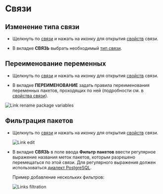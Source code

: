 # Связи

## Изменение типа связи

- Щелкнуть по [связи][1] и нажать на иконку <span class='iconify-inline' data-icon='mdi:edit'></span> для открытия [свойств][2] связи.

- В вкладке <span class='iconify-inline' data-icon='mdi:transit-connection-horizontal'></span>**СВЯЗЬ** выбрать необходимый [тип связи][3].

## Переименование переменных

- Щелкнуть по [связи][1] и нажать на иконку <span class='iconify-inline' data-icon='mdi:edit'></span> для открытия [свойств][2] связи.

- В вкладке <span class='iconify-inline' data-icon='mdi:inbox-arrow-down'></span>**ПЕРЕИМЕНОВАНИЕ** задать правила переименования переменных пакетов, проходящих по ней (подробности см. в [свойства связи][2]).

![Link rename package variables](/images/common/link_rename_vars.png)

## Фильтрация пакетов

- Щелкнуть по [связи][1] и нажать на иконку <span class='iconify-inline' data-icon='mdi:edit'></span> для открытия [свойств][2] связи.

  ![Link edit](/images/common/link_edit.png)

- В вкладке <span class='iconify-inline' data-icon='mdi:transit-connection-horizontal'></span>**СВЯЗЬ** в поле ввода <span class='iconify-inline' data-icon='mdi:magnify'></span> **Фильтр пакетов** ввести регулярное выражение названия меток пакетов, которым разрешено перемещаться по этой связи. Для регулярного выражения должен использоваться [диалект PostgreSQL](https://www.postgresql.org/docs/current/functions-matching.html#FUNCTIONS-POSIX-REGEXP).

  Пример добавление нескольких фильтров:

  ![Links filtration](/images/common/link_filters.png)

[1]: /docs/desc/links.md
[2]: /docs/desc/links.md#своиства
[3]: /docs/desc/links.md#типы-связеи
